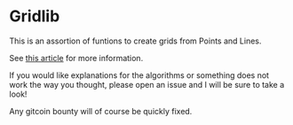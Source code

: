 # Gridlib
This is an assortion of funtions to create grids from Points and Lines.

See [this article](https://maximilianehlers.com/blog/gridlib/) for more information.

If you would like explanations for the algorithms or something does not work the way you thought, please open an issue and I will be sure to take a look!

Any gitcoin bounty will of course be quickly fixed.
